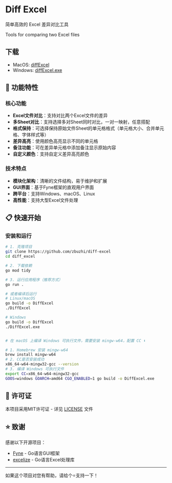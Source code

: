 # Diff Excel
简单高效的 Excel 差异对比工具

Tools for comparing two Excel files

## 下载
- MacOS: [diffExcel](https://github.com/zbuzhi/diff-excel/releases/download/v1.1.0/diffExcel)
- Windows: [diffExcel.exe](https://github.com/zbuzhi/diff-excel/releases/download/v1.1.0/diffExcel.exe)


## 🚀 功能特性

### 核心功能
- **Excel文件对比**：支持对比两个Excel文件的差异
- **多Sheet对比**：支持选择多对Sheet同时对比，一对一映射，任意搭配
- **格式保持**：可选择保持原始文件Sheet的单元格格式（单元格大小、合并单元格、字体样式等）
- **差异高亮**：使用颜色高亮显示不同的单元格
- **备注功能**：可在差异单元格中添加备注显示原始内容
- **自定义颜色**：支持自定义差异高亮颜色


### 技术特点
- **模块化架构**：清晰的文件结构，易于维护和扩展
- **GUI界面**：基于Fyne框架的直观用户界面
- **跨平台**：支持Windows、macOS、Linux
- **高性能**：支持大型Excel文件处理

## 📋 快速开始

### 安装和运行

```bash
# 1. 克隆项目
git clone https://github.com/zbuzhi/diff-excel
cd diff_excel

# 2. 下载依赖
go mod tidy

# 3. 运行应用程序（推荐方式）
go run .

# 或者编译后运行
# Linux/macOS
go build -o DiffExcel
./DiffExcel

# Windows
go build -o DiffExcel
./DiffExcel.exe


# 在 macOS 上编译 Windows 可执行文件，需要安装 mingw-w64，配置 CC ⬇️

# 1. Homebrew 安装 mingw-w64
brew install mingw-w64
# 2. CC是否安装成功
x86_64-w64-mingw32-gcc --version
# 3. 编译 Windows 可执行文件
export CC=x86_64-w64-mingw32-gcc
GOOS=windows GOARCH=amd64 CGO_ENABLED=1 go build -o DiffExcel.exe
```

## 📄 许可证

本项目采用MIT许可证 - 详见 [LICENSE](LICENSE) 文件

## ⭐ 致谢

感谢以下开源项目：
- [Fyne](https://fyne.io/) - Go语言GUI框架
- [excelize](https://github.com/qax-os/excelize) - Go语言Excel处理库

---

如果这个项目对您有帮助，请给个⭐️支持一下！

